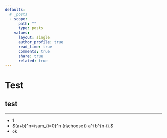 ```yaml
---
defaults:
  # _posts
  - scope:
      path: ""
      type: posts
    values:
      layout: single
      author_profile: true
      read_time: true
      comments: true
      share: true
      related: true
---
```


# Test
## test 
***
- 1
- $(a+b)^n=\sum_{i=0}^n {n\choose i} a^i b^{n-i}.$
- ` ok `

